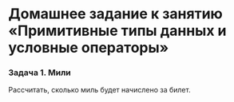 # Домашнее задание к занятию «Примитивные типы данных и условные операторы»
### Задача 1. Мили
Рассчитать, сколько миль будет начислено за билет.